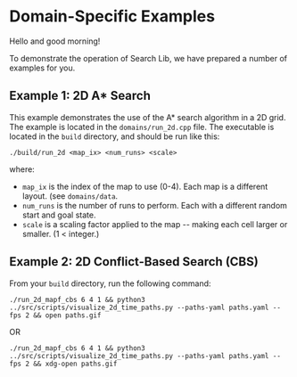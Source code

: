 # Domain-Specific Examples
Hello and good morning!

To demonstrate the operation of Search Lib, we have prepared a number of examples for you.

## Example 1: 2D A* Search
This example demonstrates the use of the A* search algorithm in a 2D grid. The example is located in the `domains/run_2d.cpp` file. The executable is located in the `build` directory, and should be run like this:

```
./build/run_2d <map_ix> <num_runs> <scale>

```

where:
- `map_ix` is the index of the map to use (0-4). Each map is a different layout. (see `domains/data`.
- `num_runs` is the number of runs to perform. Each with a different random start and goal state.
- `scale` is a scaling factor applied to the map -- making each cell larger or smaller. (1 < integer.)


## Example 2: 2D Conflict-Based Search (CBS)
From your `build` directory, run the following command:
```
./run_2d_mapf_cbs 6 4 1 && python3 ../src/scripts/visualize_2d_time_paths.py --paths-yaml paths.yaml --fps 2 && open paths.gif
```
OR
```
./run_2d_mapf_cbs 6 4 1 && python3 ../src/scripts/visualize_2d_time_paths.py --paths-yaml paths.yaml --fps 2 && xdg-open paths.gif
```
